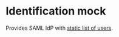 <!--
SPDX-FileCopyrightText: 2021 City of Oulu

SPDX-License-Identifier: LGPL-2.1-or-later
-->

# Identification mock

Provides SAML IdP with [static list of users](src/main/resources/users.json).
